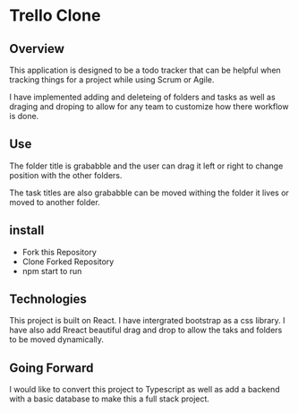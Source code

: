 # Trello Clone

## Overview

This application is designed to be a todo tracker that can be helpful when tracking things for a project while using Scrum or Agile.

I have implemented adding and deleteing of folders and tasks as well as draging and droping to allow for any team to customize how there workflow is done.

## Use

The folder title is grababble and the user can drag it left or right to change position with the other folders.

The task titles are also grababble can be moved withing the folder it lives or moved to another folder.

## install

- Fork this Repository
- Clone Forked Repository
- npm start to run

## Technologies

This project is built on React. I have intergrated bootstrap as a css library. I have also add Rreact beautiful drag and drop to allow the taks and folders to be moved dynamically.

## Going Forward

I would like to convert this project to Typescript as well as add a backend with a basic database to make this a full stack project.
